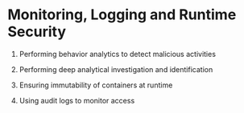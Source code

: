 # Monitoring, Logging and Runtime Security 

1. Performing behavior analytics to detect malicious activities

2. Performing deep analytical investigation and identification

3. Ensuring immutability of containers at runtime

4. Using audit logs to monitor access